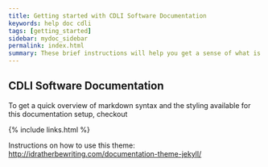 ```yaml
---
title: Getting started with CDLI Software Documentation
keywords: help doc cdli
tags: [getting_started]
sidebar: mydoc_sidebar
permalink: index.html
summary: These brief instructions will help you get a sense of what is contained in these docs and how to use them.
---
```


## CDLI Software Documentation

To get a quick overview of markdown syntax and the styling available for this documentation setup, checkout 


{% include links.html %}


Instructions on how to use this theme: http://idratherbewriting.com/documentation-theme-jekyll/

